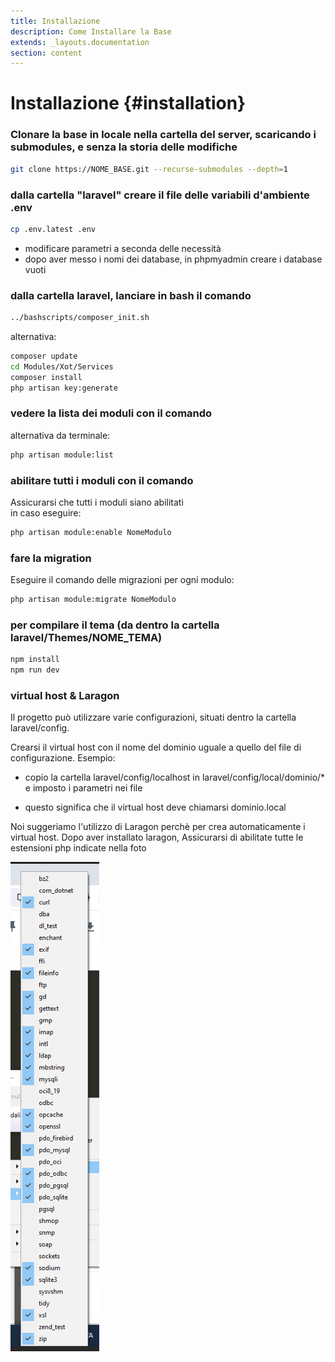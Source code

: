 ```yaml
---
title: Installazione
description: Come Installare la Base
extends: _layouts.documentation
section: content
---
```


# Installazione {#installation}

### Clonare la base in locale nella cartella del server, scaricando i submodules, e senza la storia delle modifiche

```bash
git clone https://NOME_BASE.git --recurse-submodules --depth=1
```

### dalla cartella "laravel" creare il file delle variabili d'ambiente .env 
    
```bash
cp .env.latest .env
```

- modificare parametri a seconda delle necessità
- dopo aver messo i nomi dei database, in phpmyadmin creare i database vuoti

### dalla cartella laravel, lanciare in bash il comando

```bash
../bashscripts/composer_init.sh
```

alternativa: 

```bash
composer update
cd Modules/Xot/Services
composer install
php artisan key:generate
```

### vedere la lista dei moduli con il comando

alternativa da terminale:

```bash
php artisan module:list 
```

### abilitare tutti i moduli con il comando

Assicurarsi che tutti i moduli siano abilitati  
in caso eseguire:

```bash
php artisan module:enable NomeModulo
```

### fare la migration

Eseguire il comando delle migrazioni per ogni modulo:

```bash
php artisan module:migrate NomeModulo
```

### per compilare il tema (da dentro la cartella laravel/Themes/NOME_TEMA)

```bash
npm install
npm run dev
```


### virtual host & Laragon

Il progetto può utilizzare varie configurazioni, situati dentro la cartella laravel/config.  

Crearsi il virtual host con il nome del dominio uguale a quello del file di configurazione. Esempio:

- copio la cartella laravel/config/localhost in laravel/config/local/dominio/* e imposto i parametri nei file

- questo significa che il virtual host deve chiamarsi dominio.local

Noi suggeriamo l'utilizzo di Laragon perchè per crea automaticamente i virtual host.
Dopo aver installato laragon, Assicurarsi di abilitate tutte le estensioni php indicate nella foto

<img src="./php_extentions.png"
     alt="php extentions"
     style="float: left; margin-right: 10px;" />
